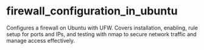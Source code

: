 # firewall_configuration_in_ubuntu
Configures a firewall on Ubuntu with UFW. Covers installation, enabling, rule setup for ports and IPs, and testing with nmap to secure network traffic and manage access effectively.
